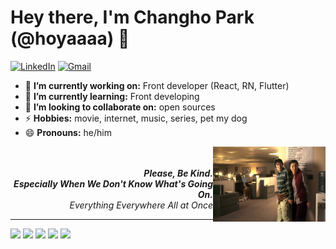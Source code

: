 
<h1 align="left"> Hey there, I'm Changho Park (@hoyaaaa) 👋 </h1>

<p align="left">
   <a href="https://www.linkedin.com/in/hoyaaaa/"><img alt="LinkedIn" src="https://img.shields.io/badge/-hoyaaaa-0075b5?style=flat-square&logo=Linkedin&logoColor=white&link=https://www.linkedin.com/in/hoyaaaa/"></a> 
   <a href="mailto:hoya.develop@gmail.com"><img alt="Gmail" src="https://img.shields.io/badge/-hoya.develop@gmail.com-eb4336?style=flat-square&logo=Gmail&logoColor=white&link=mailto:hoya.develop@gmail.com"></a>
</p>

- 🔭 **I’m currently working on:** Front developer (React, RN, Flutter)
- 🌱 **I’m currently learning:** Front developing
- 👯 **I’m looking to collaborate on:** open sources
- ⚡ **Hobbies:** movie, internet, music, series, pet my dog
- 😄 **Pronouns:** he/him

<img align="right" height="120" width="180" src="docs/IMG_0886.jpeg">
<p align="right">
   <br />
   <br />
   <em><b>Please, Be Kind.<br />Especially When We Don't Know What's Going On.</b></em>
   <br />
   <em>Everything Everywhere All at Once</em>
</p>

---

![](http://github-profile-summary-cards.vercel.app/api/cards/profile-details?username=hoyaaaa&theme=transparent)
![](http://github-profile-summary-cards.vercel.app/api/cards/repos-per-language?username=hoyaaaa&theme=transparent)
![](http://github-profile-summary-cards.vercel.app/api/cards/most-commit-language?username=hoyaaaa&theme=transparent)
![](http://github-profile-summary-cards.vercel.app/api/cards/stats?username=hoyaaaa&theme=transparent)
![](http://github-profile-summary-cards.vercel.app/api/cards/productive-time?username=hoyaaaa&theme=transparent&utcOffset=9)
